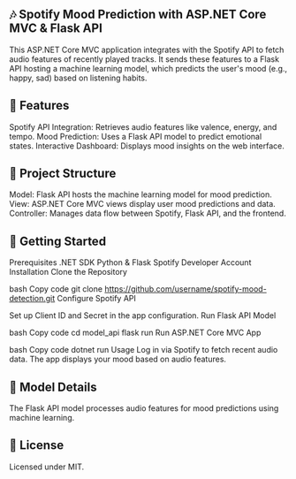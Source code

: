 ## 🎶 Spotify Mood Prediction with ASP.NET Core MVC & Flask API
This ASP.NET Core MVC application integrates with the Spotify API to fetch audio features of recently played tracks. It sends these features to a Flask API hosting a machine learning model, which predicts the user's mood (e.g., happy, sad) based on listening habits.

## 🔧 Features
Spotify API Integration: Retrieves audio features like valence, energy, and tempo.
Mood Prediction: Uses a Flask API model to predict emotional states.
Interactive Dashboard: Displays mood insights on the web interface.
## 📁 Project Structure
Model: Flask API hosts the machine learning model for mood prediction.
View: ASP.NET Core MVC views display user mood predictions and data.
Controller: Manages data flow between Spotify, Flask API, and the frontend.
## 🚀 Getting Started
Prerequisites
.NET SDK
Python & Flask
Spotify Developer Account
Installation
Clone the Repository

bash
Copy code
git clone https://github.com/username/spotify-mood-detection.git
Configure Spotify API

Set up Client ID and Secret in the app configuration.
Run Flask API Model

bash
Copy code
cd model_api
flask run
Run ASP.NET Core MVC App

bash
Copy code
dotnet run
Usage
Log in via Spotify to fetch recent audio data.
The app displays your mood based on audio features.
## 🤖 Model Details
The Flask API model processes audio features for mood predictions using machine learning.

## 📜 License
Licensed under MIT.
